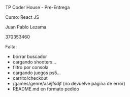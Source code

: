 TP Coder House - Pre-Entrega

Curso: React JS

Juan Pablo Lezama

370353460

Falta:

- borrar buscador
- cargando shooters...
- filtro por consola
- cargando juegos ps5...
- carrito/checkout
- /games/genre/asejfsdjf (no devuelve página de error)
- README.md en formato pedido
